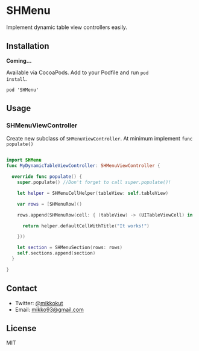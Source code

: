# SHMenu
Implement dynamic table view controllers easily.


## Installation
<b>Coming...</b>

Available via CocoaPods. Add to your Podfile and run <code>pod install</code>. 
```
pod 'SHMenu'
```

## Usage

### SHMenuViewController
Create new subclass of <code>SHMenuViewController</code>. At minimum implement <code>func populate()</code>

```swift

import SHMenu
func MyDynamicTableViewController: SHMenuViewController {

  override func populate() {
    super.populate() //Don't forget to call super.populate()!

    let helper = SHMenuCellHelper(tableView: self.tableView)

    var rows = [SHMenuRow]()

    rows.append(SHMenuRow(cell: { (tableView) -> (UITableViewCell) in

      return helper.defaultCellWithTitle("It works!")

    }))

    let section = SHMenuSection(rows: rows)
    self.sections.append(section)
  }

}

```


## Contact
- Twitter: [@mikkokut](https://twitter.com/mikkokut)
- Email: [mikko93@gmail.com](mailto:mikko93@gmail.com)

## License
MIT
